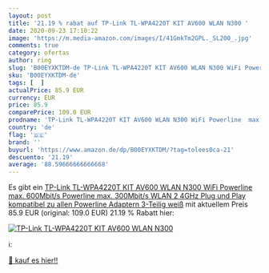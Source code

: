 ```yaml
---
layout: post
title: '21.19 % rabat auf TP-Link TL-WPA4220T KIT AV600 WLAN N300 '
date: 2020-09-23 17:10:22
image: 'https://m.media-amazon.com/images/I/41GmkTm2GPL._SL200_.jpg'
comments: true
category: ofertas
author: ring
slug: 'B00EYXKTDM-de TP-Link TL-WPA4220T KIT AV600 WLAN N300 WiFi Powerline...'
sku: 'B00EYXKTDM-de'
tags: [  ]
actualPrice: 85.9 EUR
currency: EUR
price: 85.9
comparePrice: 109.0 EUR
prodname: 'TP-Link TL-WPA4220T KIT AV600 WLAN N300 WiFi Powerline  max. 600Mbit/s Powerline  max. 300Mbit/s WLAN 2 4GHz  Plug und Play  kompatibel zu allen Powerline Adaptern  3-Teilig  weiß'
country: 'de'
flag: '🇩🇪'
brand: ''
buyurl: 'https://www.amazon.de/dp/B00EYXKTDM/?tag=tolees0ca-21'
descuento: '21.19'
average: '88.59666666666668'
---
```


Es gibt ein [TP-Link TL-WPA4220T KIT AV600 WLAN N300 WiFi Powerline  max. 600Mbit/s Powerline  max. 300Mbit/s WLAN 2 4GHz  Plug und Play  kompatibel zu allen Powerline Adaptern  3-Teilig  weiß](https://www.amazon.de/dp/B00EYXKTDM/?tag=tolees0ca-21) mit aktuellem Preis 85.9 EUR (original: 109.0 EUR) 21.19 % Rabatt hier:

[![TP-Link TL-WPA4220T KIT AV600 WLAN N300 ](https://m.media-amazon.com/images/I/41GmkTm2GPL._SL200_.jpg)](https://www.amazon.de/dp/B00EYXKTDM/?tag=tolees0ca-21)

ℹ️:


[🛒 kauf es hier!!](https://www.amazon.de/dp/B00EYXKTDM/?tag=tolees0ca-21)
